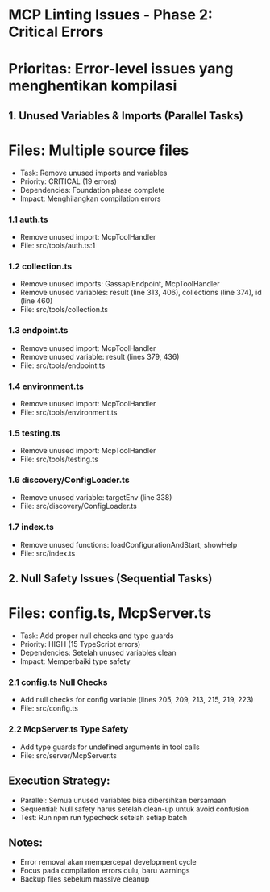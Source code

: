 # MCP Linting Issues - Phase 2: Critical Errors
# Prioritas: Error-level issues yang menghentikan kompilasi

## 1. Unused Variables & Imports (Parallel Tasks)
# Files: Multiple source files
- Task: Remove unused imports and variables
- Priority: CRITICAL (19 errors)
- Dependencies: Foundation phase complete
- Impact: Menghilangkan compilation errors

### 1.1 auth.ts
- Remove unused import: McpToolHandler
- File: src/tools/auth.ts:1

### 1.2 collection.ts
- Remove unused imports: GassapiEndpoint, McpToolHandler
- Remove unused variables: result (line 313, 406), collections (line 374), id (line 460)
- File: src/tools/collection.ts

### 1.3 endpoint.ts
- Remove unused import: McpToolHandler
- Remove unused variable: result (lines 379, 436)
- File: src/tools/endpoint.ts

### 1.4 environment.ts
- Remove unused import: McpToolHandler
- File: src/tools/environment.ts

### 1.5 testing.ts
- Remove unused import: McpToolHandler
- File: src/tools/testing.ts

### 1.6 discovery/ConfigLoader.ts
- Remove unused variable: targetEnv (line 338)
- File: src/discovery/ConfigLoader.ts

### 1.7 index.ts
- Remove unused functions: loadConfigurationAndStart, showHelp
- File: src/index.ts

## 2. Null Safety Issues (Sequential Tasks)
# Files: config.ts, McpServer.ts
- Task: Add proper null checks and type guards
- Priority: HIGH (15 TypeScript errors)
- Dependencies: Setelah unused variables clean
- Impact: Memperbaiki type safety

### 2.1 config.ts Null Checks
- Add null checks for config variable (lines 205, 209, 213, 215, 219, 223)
- File: src/config.ts

### 2.2 McpServer.ts Type Safety
- Add type guards for undefined arguments in tool calls
- File: src/server/McpServer.ts

## Execution Strategy:
- Parallel: Semua unused variables bisa dibersihkan bersamaan
- Sequential: Null safety harus setelah clean-up untuk avoid confusion
- Test: Run npm run typecheck setelah setiap batch

## Notes:
- Error removal akan mempercepat development cycle
- Focus pada compilation errors dulu, baru warnings
- Backup files sebelum massive cleanup